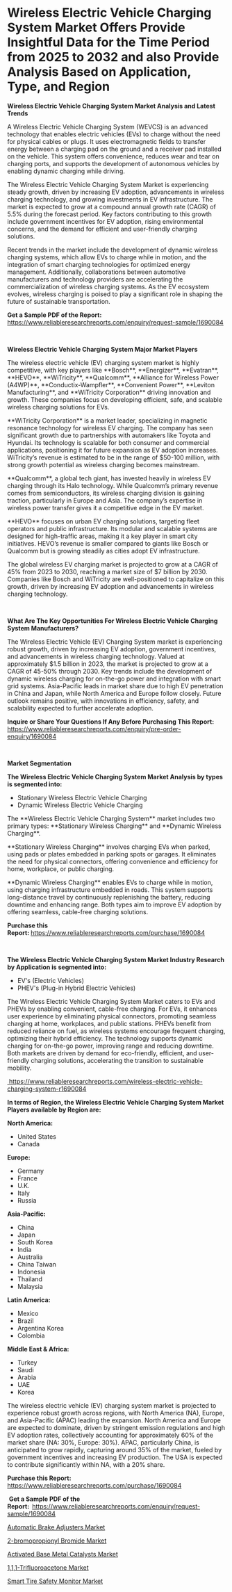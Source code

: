 <p><h1>Wireless Electric Vehicle Charging System Market Offers Provide Insightful Data for the Time Period from 2025 to 2032 and also Provide Analysis Based on Application, Type, and Region</h1></p><p><strong>Wireless Electric Vehicle Charging System Market Analysis and Latest Trends</strong></p>
<p><p>A Wireless Electric Vehicle Charging System (WEVCS) is an advanced technology that enables electric vehicles (EVs) to charge without the need for physical cables or plugs. It uses electromagnetic fields to transfer energy between a charging pad on the ground and a receiver pad installed on the vehicle. This system offers convenience, reduces wear and tear on charging ports, and supports the development of autonomous vehicles by enabling dynamic charging while driving.</p><p>The Wireless Electric Vehicle Charging System Market is experiencing steady growth, driven by increasing EV adoption, advancements in wireless charging technology, and growing investments in EV infrastructure. The market is expected to grow at a compound annual growth rate (CAGR) of 5.5% during the forecast period. Key factors contributing to this growth include government incentives for EV adoption, rising environmental concerns, and the demand for efficient and user-friendly charging solutions.</p><p>Recent trends in the market include the development of dynamic wireless charging systems, which allow EVs to charge while in motion, and the integration of smart charging technologies for optimized energy management. Additionally, collaborations between automotive manufacturers and technology providers are accelerating the commercialization of wireless charging systems. As the EV ecosystem evolves, wireless charging is poised to play a significant role in shaping the future of sustainable transportation.</p></p>
<p><strong>Get a Sample PDF of the Report:&nbsp;</strong> <a href="https://www.reliableresearchreports.com/enquiry/request-sample/1690084?utm_campaign=28&utm_medium=2&utm_source=Github&utm_content=ia&utm_term=22012025&utm_id=wireless-electric-vehicle-charging-system">https://www.reliableresearchreports.com/enquiry/request-sample/1690084</a></p>
<p>&nbsp;</p>
<p><strong>Wireless Electric Vehicle Charging System Major Market Players</strong></p>
<p><p>The wireless electric vehicle (EV) charging system market is highly competitive, with key players like **Bosch**, **Energizer**, **Evatran**, **HEVO**, **WiTricity**, **Qualcomm**, **Alliance for Wireless Power (A4WP)**, **Conductix-Wampfler**, **Convenient Power**, **Leviton Manufacturing**, and **WiTricity Corporation** driving innovation and growth. These companies focus on developing efficient, safe, and scalable wireless charging solutions for EVs.</p><p>**WiTricity Corporation** is a market leader, specializing in magnetic resonance technology for wireless EV charging. The company has seen significant growth due to partnerships with automakers like Toyota and Hyundai. Its technology is scalable for both consumer and commercial applications, positioning it for future expansion as EV adoption increases. WiTricity’s revenue is estimated to be in the range of $50-100 million, with strong growth potential as wireless charging becomes mainstream.</p><p>**Qualcomm**, a global tech giant, has invested heavily in wireless EV charging through its Halo technology. While Qualcomm’s primary revenue comes from semiconductors, its wireless charging division is gaining traction, particularly in Europe and Asia. The company’s expertise in wireless power transfer gives it a competitive edge in the EV market.</p><p>**HEVO** focuses on urban EV charging solutions, targeting fleet operators and public infrastructure. Its modular and scalable systems are designed for high-traffic areas, making it a key player in smart city initiatives. HEVO’s revenue is smaller compared to giants like Bosch or Qualcomm but is growing steadily as cities adopt EV infrastructure.</p><p>The global wireless EV charging market is projected to grow at a CAGR of 45% from 2023 to 2030, reaching a market size of $7 billion by 2030. Companies like Bosch and WiTricity are well-positioned to capitalize on this growth, driven by increasing EV adoption and advancements in wireless charging technology.</p></p>
<p>&nbsp;</p>
<p><strong>What Are The Key Opportunities For Wireless Electric Vehicle Charging System Manufacturers?</strong></p>
<p><p>The Wireless Electric Vehicle (EV) Charging System market is experiencing robust growth, driven by increasing EV adoption, government incentives, and advancements in wireless charging technology. Valued at approximately $1.5 billion in 2023, the market is projected to grow at a CAGR of 45-50% through 2030. Key trends include the development of dynamic wireless charging for on-the-go power and integration with smart grid systems. Asia-Pacific leads in market share due to high EV penetration in China and Japan, while North America and Europe follow closely. Future outlook remains positive, with innovations in efficiency, safety, and scalability expected to further accelerate adoption.</p></p>
<p><strong>Inquire or Share Your Questions If Any Before Purchasing This Report:</strong> <a href="https://www.reliableresearchreports.com/enquiry/pre-order-enquiry/1690084?utm_campaign=28&utm_medium=2&utm_source=Github&utm_content=ia&utm_term=22012025&utm_id=wireless-electric-vehicle-charging-system">https://www.reliableresearchreports.com/enquiry/pre-order-enquiry/1690084</a></p>
<p>&nbsp;</p>
<p><strong>Market Segmentation</strong></p>
<p><strong>The Wireless Electric Vehicle Charging System Market Analysis by types is segmented into:</strong></p>
<p><ul><li>Stationary Wireless Electric Vehicle Charging</li><li>Dynamic Wireless Electric Vehicle Charging</li></ul></p>
<p><p>The **Wireless Electric Vehicle Charging System** market includes two primary types: **Stationary Wireless Charging** and **Dynamic Wireless Charging**.  </p><p>**Stationary Wireless Charging** involves charging EVs when parked, using pads or plates embedded in parking spots or garages. It eliminates the need for physical connectors, offering convenience and efficiency for home, workplace, or public charging.  </p><p>**Dynamic Wireless Charging** enables EVs to charge while in motion, using charging infrastructure embedded in roads. This system supports long-distance travel by continuously replenishing the battery, reducing downtime and enhancing range. Both types aim to improve EV adoption by offering seamless, cable-free charging solutions.</p></p>
<p><strong>Purchase this Report:&nbsp;</strong><a href="https://www.reliableresearchreports.com/purchase/1690084?utm_campaign=28&utm_medium=2&utm_source=Github&utm_content=ia&utm_term=22012025&utm_id=wireless-electric-vehicle-charging-system">https://www.reliableresearchreports.com/purchase/1690084</a></p>
<p>&nbsp;</p>
<p><strong>The Wireless Electric Vehicle Charging System Market Industry Research by Application is segmented into:</strong></p>
<p><ul><li>EV's (Electric Vehicles)</li><li>PHEV's (Plug-in Hybrid Electric Vehicles)</li></ul></p>
<p><p>The Wireless Electric Vehicle Charging System Market caters to EVs and PHEVs by enabling convenient, cable-free charging. For EVs, it enhances user experience by eliminating physical connectors, promoting seamless charging at home, workplaces, and public stations. PHEVs benefit from reduced reliance on fuel, as wireless systems encourage frequent charging, optimizing their hybrid efficiency. The technology supports dynamic charging for on-the-go power, improving range and reducing downtime. Both markets are driven by demand for eco-friendly, efficient, and user-friendly charging solutions, accelerating the transition to sustainable mobility.</p></p>
<p><a href="https://www.reliableresearchreports.com/wireless-electric-vehicle-charging-system-r1690084?utm_campaign=28&utm_medium=2&utm_source=Github&utm_content=ia&utm_term=22012025&utm_id=wireless-electric-vehicle-charging-system">&nbsp;https://www.reliableresearchreports.com/wireless-electric-vehicle-charging-system-r1690084</a></p>
<p><strong>In terms of Region, the Wireless Electric Vehicle Charging System Market Players available by Region are:</strong></p>
<p>
    <p> <strong> North America: </strong>
        <ul>
            <li>United States</li>
            <li>Canada</li>
        </ul>
        </p> 
    <p> <strong> Europe: </strong>
        <ul>
            <li>Germany</li>
            <li>France</li>
            <li>U.K.</li>
            <li>Italy</li>
            <li>Russia</li>
        </ul>
        </p> 
    <p> <strong> Asia-Pacific: </strong>
        <ul>
            <li>China</li>
            <li>Japan</li>
            <li>South Korea</li>
            <li>India</li>
            <li>Australia</li>
            <li>China Taiwan</li>
            <li>Indonesia</li>
            <li>Thailand</li>
            <li>Malaysia</li>
        </ul>
        </p> 
    <p> <strong> Latin America: </strong>
        <ul>
            <li>Mexico</li>
            <li>Brazil</li>
            <li>Argentina Korea</li>
            <li>Colombia</li>
        </ul>
        </p> 
    <p> <strong> Middle East & Africa: </strong>
        <ul>
            <li>Turkey</li>
            <li>Saudi</li>
            <li>Arabia</li>
            <li>UAE</li>
            <li>Korea</li>
        </ul>
    </p>
    </p>
<p><p>The wireless electric vehicle (EV) charging system market is projected to experience robust growth across regions, with North America (NA), Europe, and Asia-Pacific (APAC) leading the expansion. North America and Europe are expected to dominate, driven by stringent emission regulations and high EV adoption rates, collectively accounting for approximately 60% of the market share (NA: 30%, Europe: 30%). APAC, particularly China, is anticipated to grow rapidly, capturing around 35% of the market, fueled by government incentives and increasing EV production. The USA is expected to contribute significantly within NA, with a 20% share.</p></p>
<p><strong>Purchase this Report: </strong><a href="https://www.reliableresearchreports.com/purchase/1690084?utm_campaign=28&utm_medium=2&utm_source=Github&utm_content=ia&utm_term=22012025&utm_id=wireless-electric-vehicle-charging-system">https://www.reliableresearchreports.com/purchase/1690084</a></p>
<p>&nbsp;<strong>Get a Sample PDF of the Report:&nbsp;&nbsp;</strong><a href="https://www.reliableresearchreports.com/enquiry/request-sample/1690084?utm_campaign=28&utm_medium=2&utm_source=Github&utm_content=ia&utm_term=22012025&utm_id=wireless-electric-vehicle-charging-system">https://www.reliableresearchreports.com/enquiry/request-sample/1690084</a></p>
<p><strong></strong></p>
<p><p><a href="https://github.com/yazminwollma30/Market-Research-Report-List-1/blob/main/automatic-brake-adjusters-market.md?utm_campaign=28&utm_medium=2&utm_source=Github&utm_content=ia&utm_term=22012025&utm_id=wireless-electric-vehicle-charging-system">Automatic Brake Adjusters Market</a></p><p><a href="https://www.linkedin.com/pulse/comprehensive-study-2-bromopropionyl-bromide-market-size-growth-d0nbe?utm_campaign=28&utm_medium=2&utm_source=Github&utm_content=ia&utm_term=22012025&utm_id=wireless-electric-vehicle-charging-system">2-bromopropionyl Bromide Market</a></p><p><a href="https://www.linkedin.com/pulse/in-depth-activated-base-metal-catalysts-market-analysis-expansion-xnr4f?utm_campaign=28&utm_medium=2&utm_source=Github&utm_content=ia&utm_term=22012025&utm_id=wireless-electric-vehicle-charging-system">Activated Base Metal Catalysts Market</a></p><p><a href="https://www.linkedin.com/pulse/111-trifluoroacetone-market-global-trends-forecast-2025--ihjsc?utm_campaign=28&utm_medium=2&utm_source=Github&utm_content=ia&utm_term=22012025&utm_id=wireless-electric-vehicle-charging-system">1,1,1-Trifluoroacetone Market</a></p><p><a href="https://github.com/steidmindy199393/Market-Research-Report-List-1/blob/main/smart-tire-safety-monitor-market.md?utm_campaign=28&utm_medium=2&utm_source=Github&utm_content=ia&utm_term=22012025&utm_id=wireless-electric-vehicle-charging-system">Smart Tire Safety Monitor Market</a></p></p>